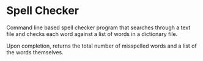 # Spell Checker

Command line based spell checker program that searches through a text file and checks each word against a list of words in a dictionary file. 

Upon completion, returns the total number of misspelled words and a list of the words themselves.
